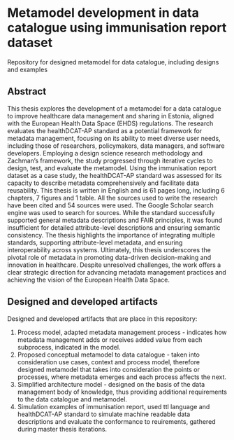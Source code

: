 # Metamodel development in data catalogue using immunisation report dataset
Repository for designed metamodel for data catalogue, including designs and examples

## Abstract
This thesis explores the development of a metamodel for a data catalogue to improve healthcare data management and sharing in Estonia, aligned with the European Health Data Space (EHDS) regulations. The research evaluates the healthDCAT-AP standard as a potential framework for metadata management, focusing on its ability to meet diverse user needs, including those of researchers, policymakers, data managers, and software developers.
Employing a design science research methodology and Zachman’s framework, the study progressed through iterative cycles to design, test, and evaluate the metamodel. Using the immunisation report dataset as a case study, the healthDCAT-AP standard was assessed for its capacity to describe metadata comprehensively and facilitate data reusability. 
This thesis is written in English and is 61 pages long, including 6 chapters, 7 figures and 1 table. All the sources used to write the research have been cited and 54 sources were used. The Google Scholar search engine was used to search for sources. While the standard successfully supported general metadata descriptions and FAIR principles, it was found insufficient for detailed attribute-level descriptions and ensuring semantic consistency.
The thesis highlights the importance of integrating multiple standards, supporting attribute-level metadata, and ensuring interoperability across systems. Ultimately, this thesis underscores the pivotal role of metadata in promoting data-driven decision-making and innovation in healthcare. Despite unresolved challenges, the work offers a clear strategic direction for advancing metadata management practices and achieving the vision of the European Health Data Space. 

## Designed and developed artifacts
Designed and developed artifacts that are place in this repository: 

1. Process model, adapted metadata management process - indicates how metadata management adds or receives added value from each subprocess, indicated in the model.
2. Proposed conceptual metamodel to data catalogue - taken into consideration use cases, context and process model, therefore designed metamodel that takes into consideration the points or processes, where metadata emerges and each process affects the next.
3. Simplified architecture model - designed on the basis of the data management body of knowledge, thus providing additional requirements to the data catalogue and metamodel.
4. Simulation examples of immunisation report, used ttl language and healthDCAT-AP standard to simulate machine readable data descriptions and evaluate the conformance to reuirements, gathered during master thesis iterations.


